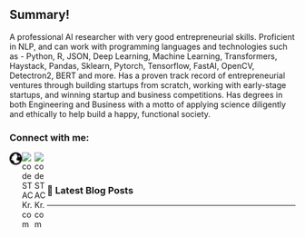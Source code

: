 ## Summary!

<!---[![Website](https://img.shields.io/website?label=codeSTACKr.com&style=for-the-badge&url=https%3A%2F%2Fcodestackr.com)](https://codestackr.com)-->
<!---[![Twitter Follow](https://img.shields.io/twitter/follow/codeSTACKr?color=1DA1F2&logo=twitter&style=for-the-badge)](https://twitter.com/intent/follow?original_referer=https%3A%2F%2Fgithub.com%2FcodeSTACKr&screen_name=codeSTACKr)-->


A professional AI researcher with very good entrepreneurial skills. Proficient in NLP, and can work with programming languages and technologies such as - Python, R, JSON, Deep Learning, Machine Learning, Transformers, Haystack, Pandas, Sklearn, Pytorch, Tensorflow, FastAI, OpenCV, Detectron2, BERT and more. Has a proven track record of entrepreneurial ventures through building startups from scratch, working with early-stage startups, and winning startup and business competitions. Has degrees in both Engineering and Business with a motto of applying science diligently and ethically to help build a happy, functional society.

### Connect with me:

[<img align="left" alt="codeSTACKr.com" width="22px" src="https://raw.githubusercontent.com/iconic/open-iconic/master/svg/globe.svg" />][website]
[<img align="left" alt="codeSTACKr.com" width="22px" src="https://cdn.jsdelivr.net/npm/simple-icons@v3/icons/linkedin.svg" />][linkedin]
[<img align="left" alt="codeSTACKr.com" width="22px" src="https://cdn.jsdelivr.net/npm/simple-icons@v3/icons/instagram.svg" />][instagram]

<br />
<br />

### 📕 Latest Blog Posts

---

[website]: https://neuromancer24.github.io/
[instagram]: https://www.instagram.com/neuromancer024/
[linkedin]: https://www.linkedin.com/in/mohanramesh/
